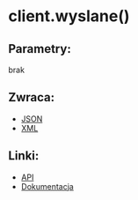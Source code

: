 # client.wyslane()

## Parametry:
brak

## Zwraca:
- [JSON](json/wyslane.json)
- [XML](xml/wyslane.xml)

## Linki:
- [API](https://iuczniowie.pe.szczecin.pl/mod_komunikator/WS_wiadomosci.asmx/PobierzListeWiadomosci)
- [Dokumentacja](https://iuczniowie.pe.szczecin.pl/mod_komunikator/WS_wiadomosci.asmx)